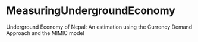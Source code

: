 # MeasuringUndergroundEconomy
Underground Economy of Nepal: An estimation using the Currency Demand Approach and the MIMIC model
